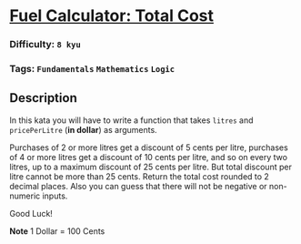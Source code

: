 # [Fuel Calculator: Total Cost](https://www.codewars.com/kata/57b58827d2a31c57720012e8)

### Difficulty: `8 kyu`

### Tags: `Fundamentals` `Mathematics` `Logic`

## Description

In this kata you will have to write a function that takes `litres` and `pricePerLitre` (**in dollar**) as arguments.

Purchases of 2 or more litres get a discount of 5 cents per litre, purchases of 4 or more litres get a discount of 10 cents per litre, and so on every two litres, up to a maximum discount of 25 cents per litre. But total discount per litre cannot be more than 25 cents. Return the total cost rounded to 2 decimal places. Also you can guess that there will not be negative or non-numeric inputs.

Good Luck!

**Note**
1 Dollar = 100 Cents

